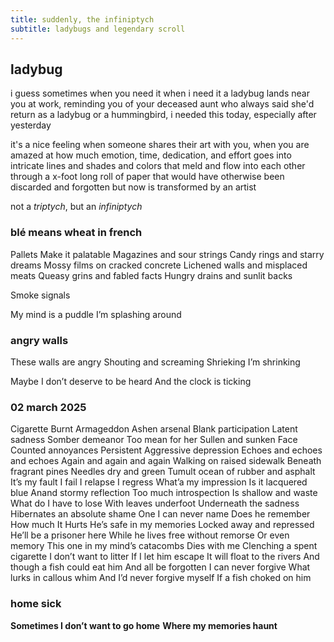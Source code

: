```yaml
---
title: suddenly, the infiniptych
subtitle: ladybugs and legendary scroll
---
```


## ladybug

i guess sometimes when you need it when i need it a ladybug lands near you at work,
reminding you of your deceased aunt who always said she'd return as a ladybug or
a hummingbird, i needed this today, especially after yesterday

it's a nice feeling when someone shares their art with you, when you are amazed
at how much emotion, time, dedication, and effort goes into intricate lines
and shades and colors that meld and flow into each other through a x-foot long
roll of paper that would have otherwise been discarded and forgotten but now
is transformed by an artist

not a _triptych_,  but an _infiniptych_

### blé means wheat in french

Pallets
Make it palatable 
Magazines and sour strings
Candy rings and starry dreams 
Mossy films on cracked concrete
Lichened walls and misplaced meats 
Queasy grins and fabled facts 
Hungry drains and sunlit backs 

Smoke signals

My mind is a puddle
I’m splashing around

### angry walls

These walls are angry
Shouting and screaming
Shrieking I’m shrinking

Maybe I don’t deserve to be heard
And the clock is ticking 

### 02 march 2025

Cigarette
Burnt Armageddon 
Ashen arsenal 
Blank participation 
Latent sadness
Somber demeanor
Too mean for her
Sullen and sunken
Face
Counted annoyances 
Persistent 
Aggressive depression 
Echoes and echoes and echoes
Again and again and again
Walking on raised sidewalk
Beneath fragrant pines
Needles dry and green 
Tumult ocean of rubber and asphalt
It’s my fault 
I fail I relapse I regress
What’a my impression
Is it lacquered blue
Anand stormy reflection
Too much introspection 
Is shallow and waste
What do I have to lose
With leaves underfoot
Underneath the sadness
Hibernates an absolute shame
One I can never name
Does he remember 
How much
It
Hurts
He’s safe in my memories 
Locked away and repressed
He’ll be a prisoner here
While he lives free without remorse
Or even memory
This one in my mind’s catacombs
Dies with me 
Clenching a spent cigarette 
I don’t want to litter
If I let him escape
It will float to the rivers
And though a fish could eat him
And all be forgotten 
I can never forgive 
What lurks in callous whim 
And I’d never forgive myself
If a fish choked on him

### home sick

**Sometimes I don’t want to go home**
**Where my memories haunt**



